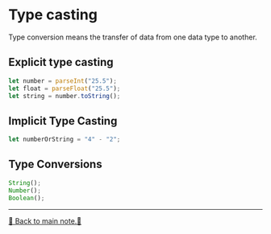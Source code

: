 # Type casting

Type conversion means the transfer of data from one data type to another.

## Explicit type casting

```js
let number = parseInt("25.5");
let float = parseFloat("25.5");
let string = number.toString();
```

## Implicit Type Casting

```js
let numberOrString = "4" - "2";
```

## Type Conversions

```js
String();
Number();
Boolean();
```

---

[📒 Back to main note.📒](/README.md)
